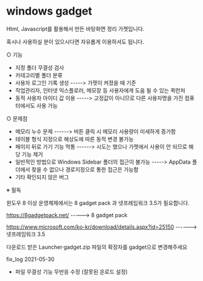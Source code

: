 # windows gadget

Html, Javascript를 활용해서 만든 바탕화면 정리 가젯입니다. 

혹시나 사용하실 분이 있으시다면 자유롭게 이용하셔도 됩니다.

○ 기능
  - 지정 폴더 무결성 검사
  - 카테고리별 폴더 분류
  - 사용자 로그인 기록 생성        -----> 가젯이 켜졌을 때 기준
  - 작업관리자, 인터넷 익스플로러, 메모장 등 사용자에게 도움 될 수 있는 퀵런처
  - 동적 사용자 아이디 값 이용     ----->  고정값이 아니므로 다른 사용자명을 가진 컴퓨터에서도 사용 가능

○ 문제점
- 메모리 누수 문제 ------> 버튼 클릭 시 메모리 사용량이 미세하게 증가함
- 테이블 형식 지정으로 해상도에 따른 동적 변경 불가능
- 페이지 뒤로 가기 기능 먹통 ------> 시도는 했으나 가젯에서 사용이 안 되므로 해당 기능 제거
- 일반적인 방법으로 Windows Sidebar 폴더의 접근이 불가능   -----> AppData 폴더에서 찾을 수 없으나 경로지정으로 통한 접근은 가능함
- 기타 확인되지 않은 버그

※ 필독

윈도우 8 이상 운영체제에서는 8 gadget pack 과 넷프레임워크 3.5가 필요합니다.

https://8gadgetpack.net/ -----> 8 gadget pack 


https://www.microsoft.com/ko-kr/download/details.aspx?id=25150  ------> 넷프레임워크 3.5


다운로드 받은 Launcher·gadget.zip 파일의 확장자를 gadget으로 변경해주세요

fix_log
2021-05-30
- 파일 무결성 기능 무반응 수정 (잘못된 온로드 설정)
